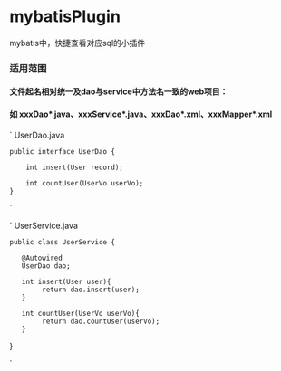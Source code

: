# mybatisPlugin
mybatis中，快捷查看对应sql的小插件

### 适用范围
#### 文件起名相对统一及dao与service中方法名一致的web项目：
#### 如  xxxDao*.java、xxxService*.java、xxxDao*.xml、xxxMapper*.xml
 ` UserDao.java
    
    public interface UserDao {
    
        int insert(User record);
        
        int countUser(UserVo userVo);
    }
    
 `

` UserService.java
   
    public class UserService {
   
       @Autowired
       UserDao dao;
   
       int insert(User user){
            return dao.insert(user);
       }
    
       int countUser(UserVo userVo){
            return dao.countUser(userVo);
       }
   }
 

`